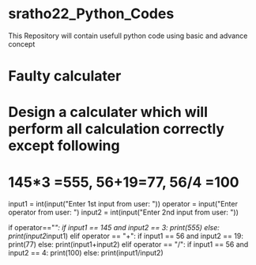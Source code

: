 # sratho22_Python_Codes
This Repository will contain usefull python code using basic and advance concept
# Faulty calculater
# Design a calculater which will perform all calculation correctly except following

# 145*3 =555, 56+19=77, 56/4 =100


input1 = int(input("Enter 1st input from user: "))
operator = input("Enter operator from user: ")
input2 = int(input("Enter 2nd input from user: "))

if operator=="*":
    if input1 == 145 and input2 == 3:
        print(555)
    else:
        print(input2*input1)
elif operator == "+":
    if input1 == 56 and input2 == 19:
        print(77)
    else:
        print(input1+input2)
elif operator == "/":
    if input1 == 56 and input2 == 4:
        print(100)
    else:
        print(input1/input2)
